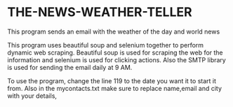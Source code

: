 # THE-NEWS-WEATHER-TELLER
This program sends an email with the weather of the day and world news


This program uses beautiful soup and selenium together to perform dynamic web scraping. Beautiful soup is used for scraping the web for the information and 
selenium is used for clicking actions. Also the SMTP library is used for sending the email daily at 9 AM.


To use the program, change the line 119 to the date you want it to start it from. Also in the mycontacts.txt make sure to replace name,email and city with your details,
